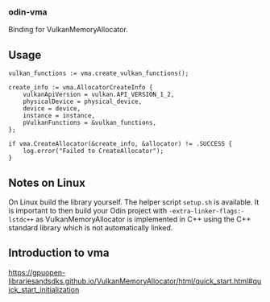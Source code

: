 ### odin-vma

Binding for VulkanMemoryAllocator.

## Usage

```
vulkan_functions := vma.create_vulkan_functions();

create_info := vma.AllocatorCreateInfo {
	vulkanApiVersion = vulkan.API_VERSION_1_2,
	physicalDevice = physical_device,
	device = device,
	instance = instance,
	pVulkanFunctions = &vulkan_functions,
};

if vma.CreateAllocator(&create_info, &allocator) != .SUCCESS {
	log.error("Failed to CreateAllocator");
}

```

## Notes on Linux
On Linux build the library yourself. The helper script `setup.sh` is available. It is important to then build your Odin project with `-extra-linker-flags:-lstdc++` as VulkanMemoryAllocator is implemented in C++ using the C++ standard library which is not automatically linked.

## Introduction to vma
https://gpuopen-librariesandsdks.github.io/VulkanMemoryAllocator/html/quick_start.html#quick_start_initialization
